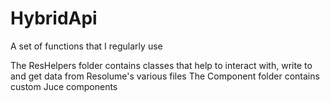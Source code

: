 # HybridApi
A set of functions that I regularly use 

The ResHelpers folder contains classes that help to interact with, write to and get data from Resolume's various files
The Component folder contains custom Juce components
